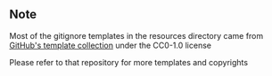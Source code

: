 ## Note

Most of the gitignore templates in the resources directory came from 
[GitHub's template collection](https://github.com/github/gitignore) under the CC0-1.0 license

Please refer to that repository for more templates and copyrights
